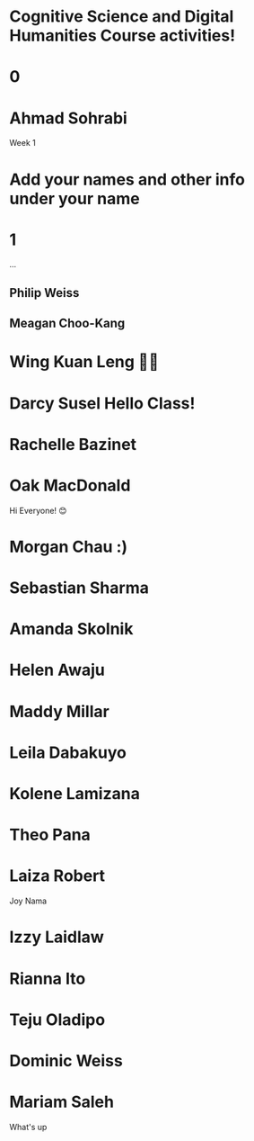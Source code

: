 # Cognitive Science and Digital Humanities Course activities!
# 0
# Ahmad Sohrabi
Week 1
# Add your names and other info under your name
# 1
...
## Philip Weiss
## Meagan Choo-Kang
# Wing Kuan Leng :cherry_blossom::blush:
# Darcy Susel    Hello Class! 
# Rachelle Bazinet
# Oak MacDonald 
Hi Everyone! 😊
# Morgan Chau :)
# Sebastian Sharma 
# Amanda Skolnik
# Helen Awaju
# Maddy Millar
# Leila Dabakuyo
# Kolene Lamizana
# Theo Pana
# Laiza Robert
Joy Nama
# Izzy Laidlaw
# Rianna Ito
# Teju Oladipo
# Dominic Weiss
# Mariam Saleh
What's up
